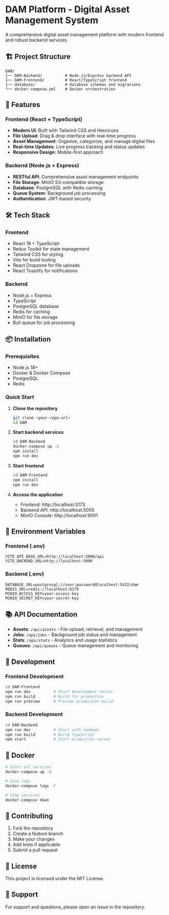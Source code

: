 # DAM Platform - Digital Asset Management System

A comprehensive digital asset management platform with modern frontend and robust backend services.

## 🏗️ Project Structure

```
DAM/
├── DAM-Backend/          # Node.js/Express backend API
├── DAM-Frontend/         # React/TypeScript frontend
├── database/             # Database schemas and migrations
└── docker-compose.yml    # Docker orchestration
```

## 🚀 Features

### Frontend (React + TypeScript)
- **Modern UI**: Built with Tailwind CSS and Heroicons
- **File Upload**: Drag & drop interface with real-time progress
- **Asset Management**: Organize, categorize, and manage digital files
- **Real-time Updates**: Live progress tracking and status updates
- **Responsive Design**: Mobile-first approach

### Backend (Node.js + Express)
- **RESTful API**: Comprehensive asset management endpoints
- **File Storage**: MinIO S3-compatible storage
- **Database**: PostgreSQL with Redis caching
- **Queue System**: Background job processing
- **Authentication**: JWT-based security

## 🛠️ Tech Stack

### Frontend
- React 18 + TypeScript
- Redux Toolkit for state management
- Tailwind CSS for styling
- Vite for build tooling
- React Dropzone for file uploads
- React Toastify for notifications

### Backend
- Node.js + Express
- TypeScript
- PostgreSQL database
- Redis for caching
- MinIO for file storage
- Bull queue for job processing

## 📦 Installation

### Prerequisites
- Node.js 18+
- Docker & Docker Compose
- PostgreSQL
- Redis

### Quick Start

1. **Clone the repository**
   ```bash
   git clone <your-repo-url>
   cd DAM
   ```

2. **Start backend services**
   ```bash
   cd DAM-Backend
   docker-compose up -d
   npm install
   npm run dev
   ```

3. **Start frontend**
   ```bash
   cd DAM-Frontend
   npm install
   npm run dev
   ```

4. **Access the application**
   - Frontend: http://localhost:5173
   - Backend API: http://localhost:5000
   - MinIO Console: http://localhost:9001

## 🔧 Environment Variables

### Frontend (.env)
```env
VITE_API_BASE_URL=http://localhost:5000/api
VITE_BACKEND_URL=http://localhost:5000
```

### Backend (.env)
```env
DATABASE_URL=postgresql://user:password@localhost:5432/dam
REDIS_URL=redis://localhost:6379
MINIO_ACCESS_KEY=your-access-key
MINIO_SECRET_KEY=your-secret-key
```

## 📚 API Documentation

- **Assets**: `/api/assets` - File upload, retrieval, and management
- **Jobs**: `/api/jobs` - Background job status and management
- **Stats**: `/api/stats` - Analytics and usage statistics
- **Queues**: `/api/queues` - Queue management and monitoring

## 🚀 Development

### Frontend Development
```bash
cd DAM-Frontend
npm run dev          # Start development server
npm run build        # Build for production
npm run preview      # Preview production build
```

### Backend Development
```bash
cd DAM-Backend
npm run dev          # Start with nodemon
npm run build        # Build TypeScript
npm start            # Start production server
```

## 🐳 Docker

```bash
# Start all services
docker-compose up -d

# View logs
docker-compose logs -f

# Stop services
docker-compose down
```

## 📝 Contributing

1. Fork the repository
2. Create a feature branch
3. Make your changes
4. Add tests if applicable
5. Submit a pull request

## 📄 License

This project is licensed under the MIT License.

## 🤝 Support

For support and questions, please open an issue in the repository.
